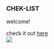 ### CHEK-LIST

welcome! <br />

check it out [here](https://youthful-easley-4b3da0.netlify.app/) <br />
![](https://user-images.githubusercontent.com/72476695/110777368-28cac180-82b5-11eb-81f7-b468533479cd.png)

<br />
